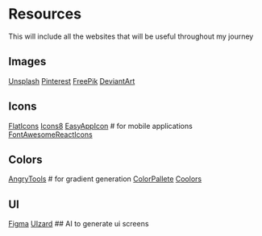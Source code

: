 # Resources
This will include all the websites that will be useful throughout my journey


## Images
[Unsplash](https://unsplash.com/)
[Pinterest](https://pinterest.com/)
[FreePik](https://www.freepik.com/)
[DeviantArt](https://www.deviantart.com/)


## Icons
[FlatIcons](https://www.flaticon.com/icons)
[Icons8](https://icons8.com/icons)
[EasyAppIcon](https://easyappicon.com/)  # for mobile applications
[FontAwesomeReactIcons](https://fontawesome.com/icons/react?f=brands&s=solid)


## Colors

[AngryTools](https://angrytools.com/gradient/)  # for gradient generation
[ColorPallete](https://colorhunt.co/)
[Coolors](https://coolors.co/)

## UI
[Figma](https://www.figma.com/)
[UIzard](https://uizard.com) ## AI to generate ui screens

